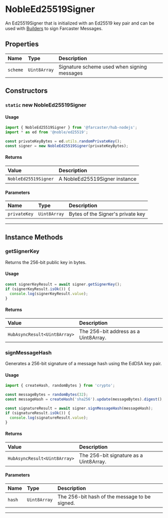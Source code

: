 # NobleEd25519Signer

An Ed25519Signer that is initialized with an Ed25519 key pair and can be used with [Builders](https://github.com/farcasterxyz/hub-monorepo/blob/main/packages/hub-nodejs/docs/Builders.md) to sign Farcaster Messages.

## Properties

| Name     | Type         | Description                                 |
| :------- | :----------- | :------------------------------------------ |
| `scheme` | `Uint8Array` | Signature scheme used when signing messages |

## Constructors

### `static` new NobleEd25519Signer

#### Usage

```typescript
import { NobleEd25519Signer } from '@farcaster/hub-nodejs';
import * as ed from '@noble/ed25519';

const privateKeyBytes = ed.utils.randomPrivateKey();
const signer = new NobleEd25519Signer(privateKeyBytes);
```

#### Returns

| Value                | Description                    |
| :------------------- | :----------------------------- |
| `NobleEd25519Signer` | A NobleEd25519Signer instance |

#### Parameters

| Name         | Type         | Description                      |
| :----------- | :----------- | :------------------------------- |
| `privateKey` | `Uint8Array` | Bytes of the Signer's private key |

---

## Instance Methods

### getSignerKey

Returns the 256-bit public key in bytes.

#### Usage

```typescript
const signerKeyResult = await signer.getSignerKey();
if (signerKeyResult.isOk()) {
  console.log(signerKeyResult.value);
}
```

#### Returns

| Value                        | Description                          |
| :--------------------------- | :----------------------------------- |
| `HubAsyncResult<Uint8Array>` | The 256-bit address as a Uint8Array. |

### signMessageHash

Generates a 256-bit signature of a message hash using the EdDSA key pair.

#### Usage

```typescript
import { createHash, randomBytes } from 'crypto';

const messageBytes = randomBytes(32);
const messageHash = createHash('sha256').update(messageBytes).digest();

const signatureResult = await signer.signMessageHash(messageHash);
if (signatureResult.isOk()) {
  console.log(signatureResult.value);
}
```

#### Returns

| Value                        | Description                            |
| :--------------------------- | :------------------------------------- |
| `HubAsyncResult<Uint8Array>` | The 256-bit signature as a Uint8Array. |

#### Parameters

| Name   | Type         | Description                                   |
| :----- | :----------- | :-------------------------------------------- |
| `hash` | `Uint8Array` | The 256-bit hash of the message to be signed. |

---
